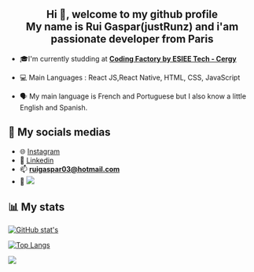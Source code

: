 <h2 align="center">Hi 👋, welcome to my github profile<br>My name is Rui Gaspar(justRunz) and i'am passionate developer from Paris</h2>

- 🎓I'm currently studding at **[Coding Factory by ESIEE Tech - Cergy](https://codingfactory.fr/)**

- 💻 Main Languages : React JS,React Native, HTML, CSS, JavaScript

- 🗣 My main language is French and Portuguese but I also know a little English and Spanish.


## 📸 My socials medias

- 🌐 [Instagram](https://www.instagram.com/rui.miguel_/)
- 📝 [Linkedin](https://www.linkedin.com/in/rui-gaspar-030109215/)
- 📫 **ruigaspar03@hotmail.com**
- 👀 ![](https://komarev.com/ghpvc/?username=justrunnz&label=Profile%20views&color=0e75b6&style=flat)

## 📊 My stats

[![GitHub stat's](https://github-readme-stats.vercel.app/api?username=justRunnz&theme=tokyonight)](https://github.com/anuraghazra/github-readme-stats)

[![Top Langs](https://github-readme-stats.vercel.app/api/top-langs/?username=justRunnz&theme=tokyonight)](https://github.com/anuraghazra/github-readme-stats&count_private=true&show_icons=true)

![](https://github-readme-stats.vercel.app/api/wakatime?username=justRunnz&theme=tokyonight)
